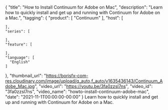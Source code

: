 {
  "title": "How to Install Continuum for Adobe on Mac",
  "description": "Learn how to quickly install and get up and running with Continuum for Adobe on a Mac.",
  "tagging": {
    "product": [
      "Continuum"
    ],
    "host": [

    ],
    "series": [

    ],
    "feature": [

    ],
    "language": [
      "English"
    ]
  },
  "thumbnail_url": "https://borisfx-com-res.cloudinary.com/image/upload/q_auto,f_auto/v1635436143/Continuum_Adobe_Mac.jpg",
  "video_url": "https://youtu.be/3fa0zzsl7ns",
  "video_id": "3fa0zzsl7ns",
  "video_name": "howto-install-continuum-adobe-mac",
  "date": "2021-11-1T00:00:00-00:00"
}
Learn how to quickly install and get up and running with Continuum for Adobe on a Mac. 
